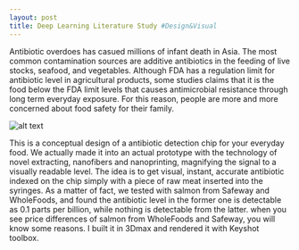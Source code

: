 ```yaml
---
layout: post
title: Deep Learning Literature Study #Design&Visual
---
```


Antibiotic overdoes has casued millions of infant death in Asia. The most common contamination sources are additive antibiotics in the feeding of live stocks, seafood, and vegetables. Although FDA has a regulation limit for antibiotic level in agricultural products, some studies claims that it is the food below the FDA limit levels that causes antimicrobial resistance through long term everyday exposure. For this reason, people are more and more concerned about food safety for their family. 

![alt text](https://rawgit.com/jinzhenfan/jinzhenfan.github.io/master/images/antibiotics/antibiotics.jpg "How much antibiotics is in your salmon?")

This is a conceptual design of a antibiotic detection chip for your everyday food. We actually made it into an actual prototype with the technology of novel extracting, nanofibers and nanoprinting, magnifying the signal to a visually readable level. The idea is to get visual, instant, accurate antibiotic indexed on the chip simply with a piece of raw meat inserted into the syringes. As a matter of fact, we tested with salmon from Safeway and WholeFoods, and found the antibiotic level in the former one is detectable as 0.1 parts per billion, while nothing is detectable from the latter. when you see price differences of salmon from WholeFoods and Safeway, you will know some reasons. I built it in 3Dmax and rendered it with Keyshot toolbox. 